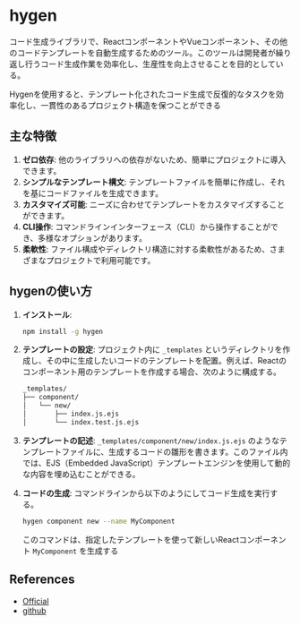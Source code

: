 # hygen

コード生成ライブラリで、ReactコンポーネントやVueコンポーネント、その他のコードテンプレートを自動生成するためのツール。このツールは開発者が繰り返し行うコード生成作業を効率化し、生産性を向上させることを目的としている。

Hygenを使用すると、テンプレート化されたコード生成で反復的なタスクを効率化し、一貫性のあるプロジェクト構造を保つことができる

## 主な特徴

1. **ゼロ依存**: 他のライブラリへの依存がないため、簡単にプロジェクトに導入できます。
2. **シンプルなテンプレート構文**: テンプレートファイルを簡単に作成し、それを基にコードファイルを生成できます。
3. **カスタマイズ可能**: ニーズに合わせてテンプレートをカスタマイズすることができます。
4. **CLI操作**: コマンドラインインターフェース（CLI）から操作することができ、多様なオプションがあります。
5. **柔軟性**: ファイル構成やディレクトリ構造に対する柔軟性があるため、さまざまなプロジェクトで利用可能です。

## hygenの使い方

1. **インストール**:

   ```sh
   npm install -g hygen
   ```

2. **テンプレートの設定**:
   プロジェクト内に `_templates` というディレクトリを作成し、その中に生成したいコードのテンプレートを配置。例えば、Reactのコンポーネント用のテンプレートを作成する場合、次のように構成する。

   ```txt
   _templates/
   ├── component/
   │   └── new/
   │       ├── index.js.ejs
   │       └── index.test.js.ejs
   ```

3. **テンプレートの記述**:
   `_templates/component/new/index.js.ejs` のようなテンプレートファイルに、生成するコードの雛形を書きます。このファイル内では、EJS（Embedded JavaScript）テンプレートエンジンを使用して動的な内容を埋め込むことができる。

4. **コードの生成**:
   コマンドラインから以下のようにしてコード生成を実行する。

   ```sh
   hygen component new --name MyComponent
   ```

   このコマンドは、指定したテンプレートを使って新しいReactコンポーネント `MyComponent` を生成する

## References

- [Official](https://www.hygen.io/)
- [github](https://github.com/jondot/hygen)
